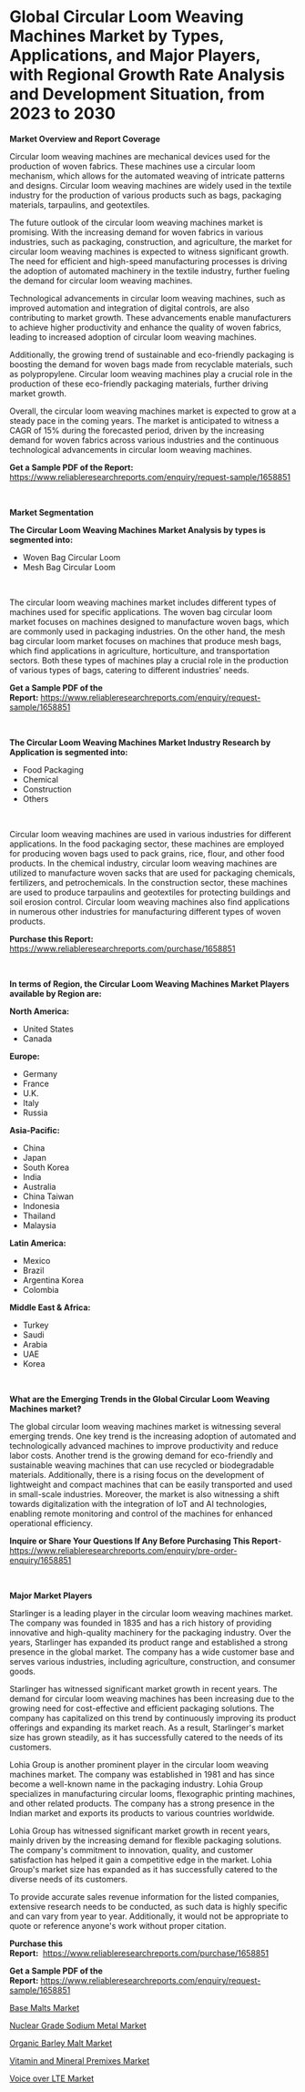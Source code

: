 <p><h1>Global Circular Loom Weaving Machines Market by Types, Applications, and Major Players, with Regional Growth Rate Analysis and Development Situation, from 2023 to 2030</h1></p><p><strong>Market Overview and Report Coverage</strong></p>
<p><p>Circular loom weaving machines are mechanical devices used for the production of woven fabrics. These machines use a circular loom mechanism, which allows for the automated weaving of intricate patterns and designs. Circular loom weaving machines are widely used in the textile industry for the production of various products such as bags, packaging materials, tarpaulins, and geotextiles.</p><p>The future outlook of the circular loom weaving machines market is promising. With the increasing demand for woven fabrics in various industries, such as packaging, construction, and agriculture, the market for circular loom weaving machines is expected to witness significant growth. The need for efficient and high-speed manufacturing processes is driving the adoption of automated machinery in the textile industry, further fueling the demand for circular loom weaving machines.</p><p>Technological advancements in circular loom weaving machines, such as improved automation and integration of digital controls, are also contributing to market growth. These advancements enable manufacturers to achieve higher productivity and enhance the quality of woven fabrics, leading to increased adoption of circular loom weaving machines.</p><p>Additionally, the growing trend of sustainable and eco-friendly packaging is boosting the demand for woven bags made from recyclable materials, such as polypropylene. Circular loom weaving machines play a crucial role in the production of these eco-friendly packaging materials, further driving market growth.</p><p>Overall, the circular loom weaving machines market is expected to grow at a steady pace in the coming years. The market is anticipated to witness a CAGR of 15% during the forecasted period, driven by the increasing demand for woven fabrics across various industries and the continuous technological advancements in circular loom weaving machines.</p></p>
<p><strong>Get a Sample PDF of the Report:</strong> <a href="https://www.reliableresearchreports.com/enquiry/request-sample/1658851">https://www.reliableresearchreports.com/enquiry/request-sample/1658851</a></p>
<p>&nbsp;</p>
<p><strong>Market Segmentation</strong></p>
<p><strong>The Circular Loom Weaving Machines Market Analysis by types is segmented into:</strong></p>
<p><ul><li>Woven Bag Circular Loom</li><li>Mesh Bag Circular Loom</li></ul></p>
<p>&nbsp;</p>
<p><p>The circular loom weaving machines market includes different types of machines used for specific applications. The woven bag circular loom market focuses on machines designed to manufacture woven bags, which are commonly used in packaging industries. On the other hand, the mesh bag circular loom market focuses on machines that produce mesh bags, which find applications in agriculture, horticulture, and transportation sectors. Both these types of machines play a crucial role in the production of various types of bags, catering to different industries' needs.</p></p>
<p><strong>Get a Sample PDF of the Report:</strong>&nbsp;<a href="https://www.reliableresearchreports.com/enquiry/request-sample/1658851">https://www.reliableresearchreports.com/enquiry/request-sample/1658851</a></p>
<p>&nbsp;</p>
<p><strong>The Circular Loom Weaving Machines Market Industry Research by Application is segmented into:</strong></p>
<p><ul><li>Food Packaging</li><li>Chemical</li><li>Construction</li><li>Others</li></ul></p>
<p>&nbsp;</p>
<p><p>Circular loom weaving machines are used in various industries for different applications. In the food packaging sector, these machines are employed for producing woven bags used to pack grains, rice, flour, and other food products. In the chemical industry, circular loom weaving machines are utilized to manufacture woven sacks that are used for packaging chemicals, fertilizers, and petrochemicals. In the construction sector, these machines are used to produce tarpaulins and geotextiles for protecting buildings and soil erosion control. Circular loom weaving machines also find applications in numerous other industries for manufacturing different types of woven products.</p></p>
<p><strong>Purchase this Report:</strong>&nbsp; <a href="https://www.reliableresearchreports.com/purchase/1658851">https://www.reliableresearchreports.com/purchase/1658851</a></p>
<p>&nbsp;</p>
<p><strong>In terms of Region, the Circular Loom Weaving Machines Market Players available by Region are:</strong></p>
<p>
    <p> <strong> North America: </strong>
        <ul>
            <li>United States</li>
            <li>Canada</li>
        </ul>
        </p> 
    <p> <strong> Europe: </strong>
        <ul>
            <li>Germany</li>
            <li>France</li>
            <li>U.K.</li>
            <li>Italy</li>
            <li>Russia</li>
        </ul>
        </p> 
    <p> <strong> Asia-Pacific: </strong>
        <ul>
            <li>China</li>
            <li>Japan</li>
            <li>South Korea</li>
            <li>India</li>
            <li>Australia</li>
            <li>China Taiwan</li>
            <li>Indonesia</li>
            <li>Thailand</li>
            <li>Malaysia</li>
        </ul>
        </p> 
    <p> <strong> Latin America: </strong>
        <ul>
            <li>Mexico</li>
            <li>Brazil</li>
            <li>Argentina Korea</li>
            <li>Colombia</li>
        </ul>
        </p> 
    <p> <strong> Middle East & Africa: </strong>
        <ul>
            <li>Turkey</li>
            <li>Saudi</li>
            <li>Arabia</li>
            <li>UAE</li>
            <li>Korea</li>
        </ul>
    </p>
    </p>
<p>&nbsp;</p>
<p><strong>What are the Emerging Trends in the Global Circular Loom Weaving Machines market?</strong></p>
<p><p>The global circular loom weaving machines market is witnessing several emerging trends. One key trend is the increasing adoption of automated and technologically advanced machines to improve productivity and reduce labor costs. Another trend is the growing demand for eco-friendly and sustainable weaving machines that can use recycled or biodegradable materials. Additionally, there is a rising focus on the development of lightweight and compact machines that can be easily transported and used in small-scale industries. Moreover, the market is also witnessing a shift towards digitalization with the integration of IoT and AI technologies, enabling remote monitoring and control of the machines for enhanced operational efficiency.</p></p>
<p><strong>Inquire or Share Your Questions If Any Before Purchasing This Report</strong>- <a href="https://www.reliableresearchreports.com/enquiry/pre-order-enquiry/1658851">https://www.reliableresearchreports.com/enquiry/pre-order-enquiry/1658851</a></p>
<p>&nbsp;</p>
<p><strong>Major Market Players</strong></p>
<p><p>Starlinger is a leading player in the circular loom weaving machines market. The company was founded in 1835 and has a rich history of providing innovative and high-quality machinery for the packaging industry. Over the years, Starlinger has expanded its product range and established a strong presence in the global market. The company has a wide customer base and serves various industries, including agriculture, construction, and consumer goods.</p><p>Starlinger has witnessed significant market growth in recent years. The demand for circular loom weaving machines has been increasing due to the growing need for cost-effective and efficient packaging solutions. The company has capitalized on this trend by continuously improving its product offerings and expanding its market reach. As a result, Starlinger's market size has grown steadily, as it has successfully catered to the needs of its customers.</p><p>Lohia Group is another prominent player in the circular loom weaving machines market. The company was established in 1981 and has since become a well-known name in the packaging industry. Lohia Group specializes in manufacturing circular looms, flexographic printing machines, and other related products. The company has a strong presence in the Indian market and exports its products to various countries worldwide.</p><p>Lohia Group has witnessed significant market growth in recent years, mainly driven by the increasing demand for flexible packaging solutions. The company's commitment to innovation, quality, and customer satisfaction has helped it gain a competitive edge in the market. Lohia Group's market size has expanded as it has successfully catered to the diverse needs of its customers.</p><p>To provide accurate sales revenue information for the listed companies, extensive research needs to be conducted, as such data is highly specific and can vary from year to year. Additionally, it would not be appropriate to quote or reference anyone's work without proper citation.</p></p>
<p><strong>Purchase this Report:</strong>&nbsp;&nbsp;<a href="https://www.reliableresearchreports.com/purchase/1658851">https://www.reliableresearchreports.com/purchase/1658851</a></p>
<p></p>
<p><strong>Get a Sample PDF of the Report:</strong>&nbsp;<a href="https://www.reliableresearchreports.com/enquiry/request-sample/1658851">https://www.reliableresearchreports.com/enquiry/request-sample/1658851</a></p>
<p><p><a href="https://www.linkedin.com/pulse/base-malts-market-share-amp-new-trends-analysis-report/">Base Malts Market</a></p><p><a href="https://www.linkedin.com/pulse/nuclear-grade-sodium-metal-market-size-share-global-analysis/">Nuclear Grade Sodium Metal Market</a></p><p><a href="https://www.linkedin.com/pulse/organic-barley-malt-market-research-report-provides/">Organic Barley Malt Market</a></p><p><a href="https://medium.com/@rahul.reportprime/vitamin-and-mineral-premixes-market-size-growth-forecast-2023-2030-ba7254911d94">Vitamin and Mineral Premixes Market</a></p><p><a href="https://medium.com/@dorothypeters68/voice-over-lte-market-insights-into-market-cagr-market-trends-and-growth-strategies-b33310055743">Voice over LTE Market</a></p></p>